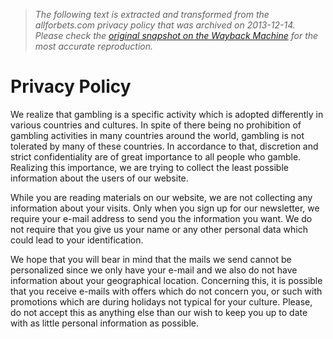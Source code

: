 > *The following text is extracted and transformed from the allforbets.com privacy policy that was archived on 2013-12-14. Please check the [original snapshot on the Wayback Machine](https://web.archive.org/web/20131214094900id_/http%3A//www.allforbets.com/en/page/19/privacy-policy) for the most accurate reproduction.*

# Privacy Policy

We realize that gambling is a specific activity which is adopted differently in various countries and cultures. In spite of there being no prohibition of gambling activities in many countries around the world, gambling is not tolerated by many of these countries. In accordance to that, discretion and strict confidentiality are of great importance to all people who gamble. Realizing this importance, we are trying to collect the least possible information about the users of our website.

While you are reading materials on our website, we are not collecting any information about your visits. Only when you sign up for our newsletter, we require your e-mail address to send you the information you want. We do not require that you give us your name or any other personal data which could lead to your identification.

We hope that you will bear in mind that the mails we send cannot be personalized since we only have your e-mail and we also do not have information about your geographical location. Concerning this, it is possible that you receive e-mails with offers which do not concern you, or such with promotions which are during holidays not typical for your culture. Please, do not accept this as anything else than our wish to keep you up to date with as little personal information as possible.

